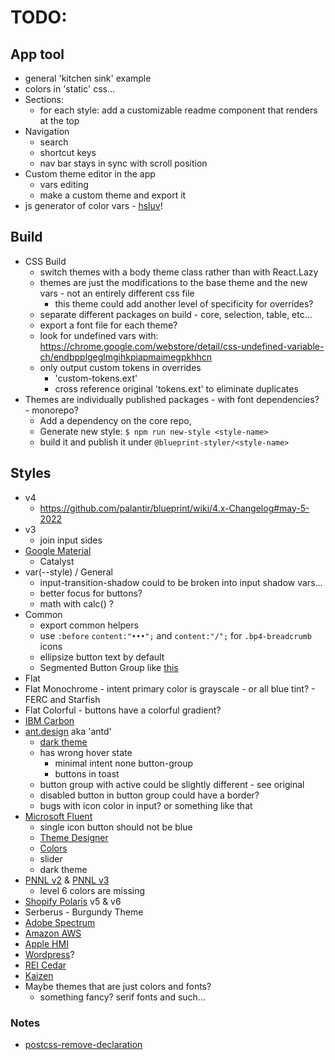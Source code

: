 # TODO:

## App tool
- general 'kitchen sink' example
- colors in 'static' css...
- Sections:
  - for each style: add a customizable readme component that renders at the top
- Navigation
  - search
  - shortcut keys
  - nav bar stays in sync with scroll position
- Custom theme editor in the app
  - vars editing
  - make a custom theme and export it
- js generator of color vars - [hsluv](https://www.hsluv.org/)!


## Build
- CSS Build
  - switch themes with a body theme class rather than with React.Lazy
  - themes are just the modifications to the base theme and the new vars - not an entirely different css file
    - this theme could add another level of specificity for overrides?
  - separate different packages on build - core, selection, table, etc...
  - export a font file for each theme?
  - look for undefined vars with: https://chrome.google.com/webstore/detail/css-undefined-variable-ch/endbpplgeglmgihkpiapmaimegpkhhcn
  - only output custom tokens in overrides
    - 'custom-tokens.ext'
    - cross reference original 'tokens.ext' to eliminate duplicates
- Themes are individually published packages - with font dependencies? - monorepo?
  - Add a dependency on the core repo,
  - Generate new style: `$ npm run new-style <style-name>`
  - build it and publish it under `@blueprint-styler/<style-name>`


## Styles
- v4
  - https://github.com/palantir/blueprint/wiki/4.x-Changelog#may-5-2022
- v3
  - join input sides
- [Google Material](https://material.io/components)
  - Catalyst
- var(--style) / General
  - input-transition-shadow could to be broken into input shadow vars...
  - better focus for buttons?
  - math with calc() ?
- Common
  - export common helpers
  - use `:before` `content:"•••";` and `content:"/";` for `.bp4-breadcrumb` icons
  - ellipsize button text by default
  - Segmented Button Group like [this](https://dribbble.com/shots/14424288-Material-X-design-system-UI-kit-Figma-Segments)
- Flat
- Flat Monochrome - intent primary color is grayscale - or all blue tint? - FERC and Starfish
- Flat Colorful - buttons have a colorful gradient?
- [IBM Carbon](https://www.carbondesignsystem.com/components/overview)
- [ant.design](https://ant.design/components/overview/) aka 'antd'
  - [dark theme](https://ant.design/components/overview/?theme=dark)
  - has wrong hover state
     -  minimal intent none button-group
     -  buttons in toast
  - button group with active could be slightly different - see original
  - disabled button in button group could have a border?
  - bugs with icon color in input? or something like that
- [Microsoft Fluent](https://developer.microsoft.com/en-us/fluentui#/controls/web)
  - single icon button should not be blue
  - [Theme Designer](https://fabricweb.z5.web.core.windows.net/pr-deploy-site/refs/heads/master/theming-designer/)
  - [Colors](https://developer.microsoft.com/en-us/fluentui#/styles/web/colors/shared)
  - slider
  - dark theme
- [PNNL v2](https://forge.pnl.gov/standards/) & [PNNL v3](https://forgedev.pnnl.gov/prc3/)
  - level 6 colors are missing
- [Shopify Polaris](https://polaris.shopify.com/components/actions/button#navigation) v5 & v6
- Serberus - Burgundy Theme
- [Adobe Spectrum](https://spectrum.adobe.com/)
- [Amazon AWS](https://abduzeedo.com/amazon-web-services-design-system)
- [Apple HMI](https://developer.apple.com/design/human-interface-guidelines/)
- [Wordpress](https://make.wordpress.org/design/)?
- [REI Cedar](https://rei.github.io/rei-cedar-docs/)
- [Kaizen](https://cultureamp.design/components/overview/)
- Maybe themes that are just colors and fonts?
  - something fancy? serif fonts and such...

### Notes
- [postcss-remove-declaration](https://www.npmjs.com/package/postcss-remove-declaration/v/1.0.0)
